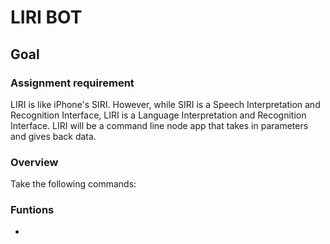 # LIRI BOT

## Goal 

### Assignment requirement
LIRI is like iPhone's SIRI. However, while SIRI is a Speech Interpretation and Recognition Interface, LIRI is a Language Interpretation and Recognition Interface. LIRI will be a command line node app that takes in parameters and gives back data.

### Overview
Take the following commands:


### Funtions

- 

